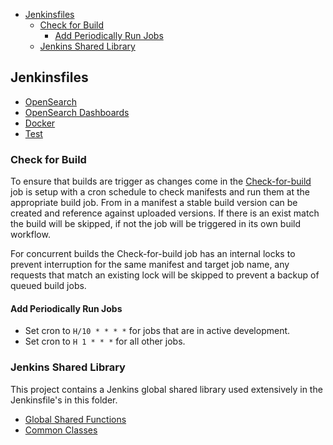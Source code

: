 - [Jenkinsfiles](#jenkinsfiles)
  - [Check for Build](#check-for-build)
    - [Add Periodically Run Jobs](#add-periodically-run-jobs)
  - [Jenkins Shared Library](#jenkins-shared-library)

## Jenkinsfiles

* [OpenSearch](./opensearch)
* [OpenSearch Dashboards](./opensearch)
* [Docker](./docker)
* [Test](./test)


### Check for Build

To ensure that builds are trigger as changes come in the [Check-for-build](check-for-build.jenkinsfile) job is setup with a cron schedule to check manifests and run them at the appropriate build job.  From in a manifest a stable build version can be created and reference against uploaded versions.  If there is an exist match the build will be skipped, if not the job will be triggered in its own build workflow.

For concurrent builds the Check-for-build job has an internal locks to prevent interruption for the same manifest and target job name, any requests that match an existing lock will be skipped to prevent a backup of queued build jobs.

#### Add Periodically Run Jobs 

* Set cron to `H/10 * * * *` for jobs that are in active development.
* Set cron to `H 1 * * *` for all other jobs.

### Jenkins Shared Library

This project contains a Jenkins global shared library used extensively in the Jenkinsfile's in this folder.

* [Global Shared Functions](../vars)
* [Common Classes](../src/jenkins)
